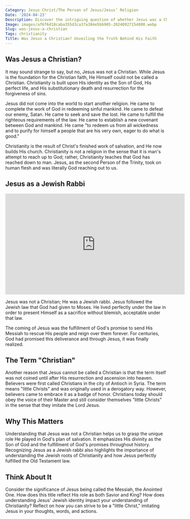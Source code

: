 ```yaml
---
Category: Jesus Christ/The Person of Jesus/Jesus’ Religion
Date: '2024-04-23'
Description: Discover the intriguing question of whether Jesus was a Christian. Uncover the historical and theological perspectives on this topic.
Image: images/af6f6d18caba355d3ca37a304e5bb905-20240927154800.webp
Slug: was-jesus-a-christian
Tags: christianity
Title: Was Jesus a Christian? Unveiling the Truth Behind His Faith
---
```


## Was Jesus a Christian?

It may sound strange to say, but no, Jesus was not a Christian. While Jesus is the foundation for the Christian faith, He Himself could not be called a Christian. Christianity is built upon His identity as the Son of God, His perfect life, and His substitutionary death and resurrection for the forgiveness of sins. 

Jesus did not come into the world to start another religion. He came to complete the work of God in redeeming sinful mankind. He came to defeat our enemy, Satan. He came to seek and save the lost. He came to fulfill the righteous requirements of the law. He came to establish a new covenant between God and mankind. He came "to redeem us from all wickedness and to purify for himself a people that are his very own, eager to do what is good." 

Christianity is the result of Christ's finished work of salvation, and He now builds His church. Christianity is not a religion in the sense that it is man's attempt to reach up to God; rather, Christianity teaches that God has reached down to man. Jesus, as the second Person of the Trinity, took on human flesh and was literally God reaching out to us.

## Jesus as a Jewish Rabbi


<iframe width="560" height="315" src="https://www.youtube.com/embed/-LOG2i9m_f4" frameborder="0" allow="autoplay; encrypted-media" allowfullscreen></iframe>


Jesus was not a Christian; He was a Jewish rabbi. Jesus followed the Jewish law that God had given to Moses. He lived perfectly under the law in order to present Himself as a sacrifice without blemish, acceptable under that law. 

The coming of Jesus was the fulfillment of God's promise to send His Messiah to rescue His people and reign over them forever. For centuries, God had promised this deliverance and through Jesus, it was finally realized.

## The Term "Christian"

Another reason that Jesus cannot be called a Christian is that the term itself was not coined until after His resurrection and ascension into heaven. Believers were first called Christians in the city of Antioch in Syria. The term means "little Christs" and was originally used in a derogatory way. However, believers came to embrace it as a badge of honor. Christians today should obey the voice of their Master and still consider themselves "little Christs" in the sense that they imitate the Lord Jesus.

## Why This Matters

Understanding that Jesus was not a Christian helps us to grasp the unique role He played in God's plan of salvation. It emphasizes His divinity as the Son of God and the fulfillment of God's promises throughout history. Recognizing Jesus as a Jewish rabbi also highlights the importance of understanding the Jewish roots of Christianity and how Jesus perfectly fulfilled the Old Testament law.

## Think About It

Consider the significance of Jesus being called the Messiah, the Anointed One. How does this title reflect His role as both Savior and King? How does understanding Jesus' Jewish identity impact your understanding of Christianity? Reflect on how you can strive to be a "little Christ," imitating Jesus in your thoughts, words, and actions.